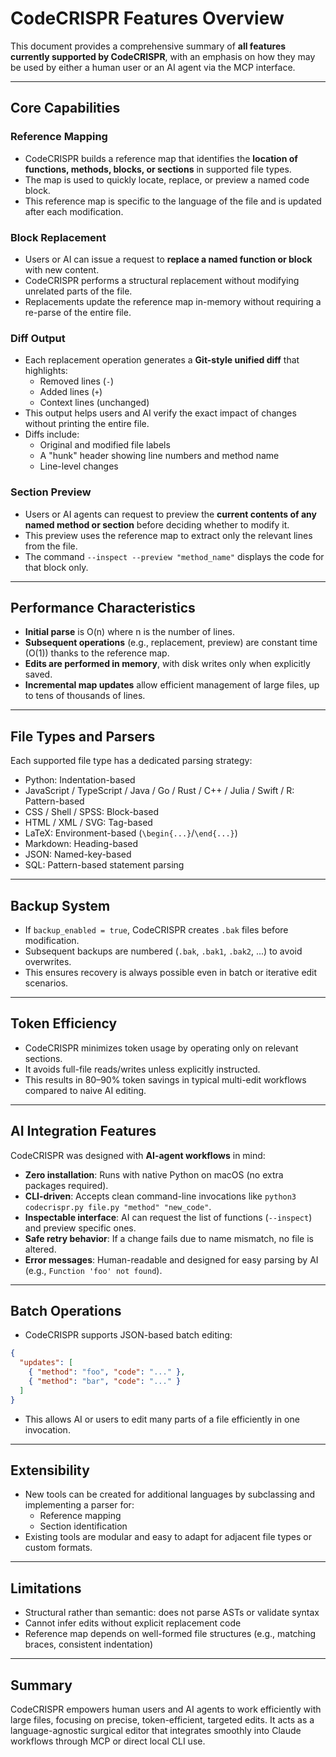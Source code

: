 # CodeCRISPR Features Overview

This document provides a comprehensive summary of **all features currently supported by CodeCRISPR**, with an emphasis on how they may be used by either a human user or an AI agent via the MCP interface.

---

## Core Capabilities

### Reference Mapping
- CodeCRISPR builds a reference map that identifies the **location of functions, methods, blocks, or sections** in supported file types.
- The map is used to quickly locate, replace, or preview a named code block.
- This reference map is specific to the language of the file and is updated after each modification.

### Block Replacement
- Users or AI can issue a request to **replace a named function or block** with new content.
- CodeCRISPR performs a structural replacement without modifying unrelated parts of the file.
- Replacements update the reference map in-memory without requiring a re-parse of the entire file.

### Diff Output
- Each replacement operation generates a **Git-style unified diff** that highlights:
  - Removed lines (`-`)
  - Added lines (`+`)
  - Context lines (unchanged)
- This output helps users and AI verify the exact impact of changes without printing the entire file.
- Diffs include:
  - Original and modified file labels
  - A "hunk" header showing line numbers and method name
  - Line-level changes

### Section Preview
- Users or AI agents can request to preview the **current contents of any named method or section** before deciding whether to modify it.
- This preview uses the reference map to extract only the relevant lines from the file.
- The command `--inspect --preview "method_name"` displays the code for that block only.

---

## Performance Characteristics

- **Initial parse** is O(n) where n is the number of lines.
- **Subsequent operations** (e.g., replacement, preview) are constant time (O(1)) thanks to the reference map.
- **Edits are performed in memory**, with disk writes only when explicitly saved.
- **Incremental map updates** allow efficient management of large files, up to tens of thousands of lines.

---

## File Types and Parsers

Each supported file type has a dedicated parsing strategy:
- Python: Indentation-based
- JavaScript / TypeScript / Java / Go / Rust / C++ / Julia / Swift / R: Pattern-based
- CSS / Shell / SPSS: Block-based
- HTML / XML / SVG: Tag-based
- LaTeX: Environment-based (`\begin{...}`/`\end{...}`)
- Markdown: Heading-based
- JSON: Named-key-based
- SQL: Pattern-based statement parsing

---

## Backup System

- If `backup_enabled = true`, CodeCRISPR creates `.bak` files before modification.
- Subsequent backups are numbered (`.bak`, `.bak1`, `.bak2`, ...) to avoid overwrites.
- This ensures recovery is always possible even in batch or iterative edit scenarios.

---

## Token Efficiency

- CodeCRISPR minimizes token usage by operating only on relevant sections.
- It avoids full-file reads/writes unless explicitly instructed.
- This results in 80–90% token savings in typical multi-edit workflows compared to naive AI editing.

---

## AI Integration Features

CodeCRISPR was designed with **AI-agent workflows** in mind:

- **Zero installation**: Runs with native Python on macOS (no extra packages required).
- **CLI-driven**: Accepts clean command-line invocations like `python3 codecrispr.py file.py "method" "new_code"`.
- **Inspectable interface**: AI can request the list of functions (`--inspect`) and preview specific ones.
- **Safe retry behavior**: If a change fails due to name mismatch, no file is altered.
- **Error messages**: Human-readable and designed for easy parsing by AI (e.g., `Function 'foo' not found`).

---

## Batch Operations

- CodeCRISPR supports JSON-based batch editing:
```json
{
  "updates": [
    { "method": "foo", "code": "..." },
    { "method": "bar", "code": "..." }
  ]
}
```
- This allows AI or users to edit many parts of a file efficiently in one invocation.

---

## Extensibility

- New tools can be created for additional languages by subclassing and implementing a parser for:
  - Reference mapping
  - Section identification
- Existing tools are modular and easy to adapt for adjacent file types or custom formats.

---

## Limitations

- Structural rather than semantic: does not parse ASTs or validate syntax
- Cannot infer edits without explicit replacement code
- Reference map depends on well-formed file structures (e.g., matching braces, consistent indentation)

---

## Summary

CodeCRISPR empowers human users and AI agents to work efficiently with large files, focusing on precise, token-efficient, targeted edits. It acts as a language-agnostic surgical editor that integrates smoothly into Claude workflows through MCP or direct local CLI use.